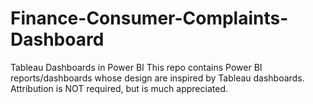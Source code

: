 # Finance-Consumer-Complaints-Dashboard
Tableau Dashboards in Power BI
This repo contains Power BI reports/dashboards whose design are inspired by Tableau dashboards.
Attribution is NOT required, but is much appreciated.

